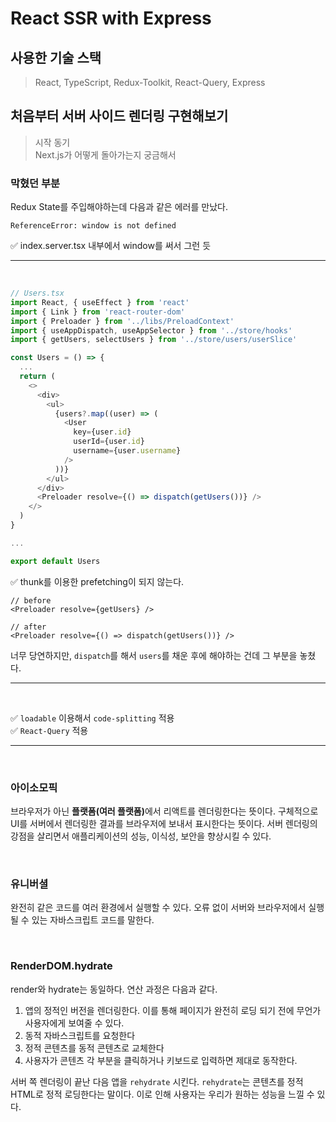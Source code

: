 # React SSR with Express
## 사용한 기술 스택

> React, TypeScript, Redux-Toolkit, React-Query, Express

## 처음부터 서버 사이드 렌더링 구현해보기

> 시작 동기<br> Next.js가 어떻게 돌아가는지 궁금해서


### 막혔던 부분
Redux State를 주입해야하는데 다음과 같은 에러를 만났다.<br>
```
ReferenceError: window is not defined
```

✅ index.server.tsx 내부에서 window를 써서 그런 듯<br>

---

<br>

```ts
// Users.tsx
import React, { useEffect } from 'react'
import { Link } from 'react-router-dom'
import { Preloader } from '../libs/PreloadContext'
import { useAppDispatch, useAppSelector } from '../store/hooks'
import { getUsers, selectUsers } from '../store/users/userSlice'

const Users = () => {
  ...
  return (
    <>
      <div>
        <ul>
          {users?.map((user) => (
            <User
              key={user.id}
              userId={user.id}
              username={user.username}
            />
          ))}
        </ul>
      </div>
      <Preloader resolve={() => dispatch(getUsers())} />
    </>
  )
}

...

export default Users

```
✅ thunk를 이용한 prefetching이 되지 않는다.<br>

```
// before
<Preloader resolve={getUsers} />

// after
<Preloader resolve={() => dispatch(getUsers())} />
```

너무 당연하지만, `dispatch`를 해서 `users`를 채운 후에 해야하는 건데 그 부분을 놓쳤다.

---

<br>

✅ `loadable` 이용해서 `code-splitting` 적용 <br />
✅ `React-Query` 적용

---

<br />

### 아이소모픽
브라우저가 아닌 <b>플랫폼(여러 플랫폼)</b>에서 리액트를 렌더링한다는 뜻이다. 구체적으로 UI를 서버에서 렌더링한 결과를 브라우저에 보내서 표시한다는 뜻이다. 서버 렌더링의 강점을 살리면서 애플리케이션의 성능, 이식성, 보안을 향상시킬 수 있다.

<br/>

### 유니버셜
완전히 같은 코드를 여러 환경에서 실행할 수 있다. 오류 없이 서버와 브라우저에서 실행될 수 있는 자바스크립트 코드를 말한다.

<br/>

### RenderDOM.hydrate
render와 hydrate는 동일하다. 연산 과정은 다음과 같다.
1. 앱의 정적인 버전을 렌더링한다. 이를 통해 페이지가 완전히 로딩 되기 전에 무언가 사용자에게 보여줄 수 있다.
2. 동적 자바스크립트를 요청한다
3. 정적 콘텐츠를 동적 콘텐츠로 교체한다
4. 사용자가 콘텐츠 각 부분을 클릭하거나 키보드로 입력하면 제대로 동작한다.

서버 쪽 렌더링이 끝난 다음 앱을 `rehydrate` 시킨다. `rehydrate`는 콘텐츠를 정적 HTML로 정적 로딩한다는 말이다. 이로 인해 사용자는 우리가 원하는 성능을 느낄 수 있다.

